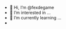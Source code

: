 - 👋 Hi, I’m @fexdegame
- 👀 I’m interested in ...
- 🌱 I’m currently learning ...
-

<!---
fexdegame/fexdegame is a ✨ special ✨ repository because its `README.md` (this file) appears on your GitHub profile.
You can click the Preview link to take a look at your changes.
--->
